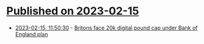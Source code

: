# [Published on 2023-02-15](index.md)

* [2023-02-15, 11:50:30](https://news.ycombinator.com/item?id=34802598) - [Britons face 20k digital pound cap under Bank of England plan](https://www.reuters.com/markets/currencies/consumers-face-20000-pound-limit-digital-pound-bank-england-says-2023-02-07/)
